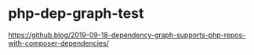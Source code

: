 # php-dep-graph-test
https://github.blog/2019-09-18-dependency-graph-supports-php-repos-with-composer-dependencies/
